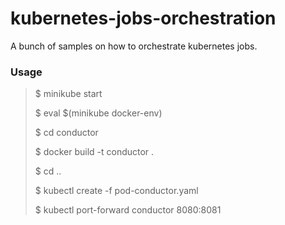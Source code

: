 # kubernetes-jobs-orchestration
A bunch of samples on how to orchestrate kubernetes jobs.

### Usage

> $ minikube start
>
> $ eval $(minikube docker-env)
>
> $ cd conductor
>
> $ docker build -t conductor .
>
> $ cd ..
>
> $ kubectl create -f pod-conductor.yaml
>
> $ kubectl port-forward conductor 8080:8081
